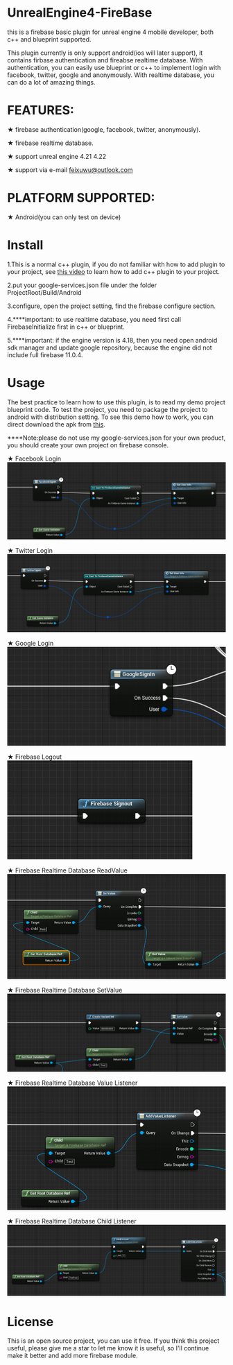 # UnrealEngine4-FireBase
this is a firebase basic plugin for unreal engine 4 mobile developer, both c++ and blueprint supported.

This plugin currently is only support android(ios will later support), it contains firbase authentication and fireabse realtime database.
With authentication, you can easily use blueprint or c++ to implement login with facebook, twitter, google and anonymously.
With realtime database, you can do a lot of amazing things.


# FEATURES: 

★  firebase authentication(google, facebook, twitter, anonymously).

★  firebase realtime database.

★  support unreal engine 4.21 4.22

★  support via e-mail feixuwu@outlook.com


# PLATFORM SUPPORTED:
★ Android(you can only test on device)



# Install

1.This is a normal c++ plugin, if you do not familiar with how to add plugin to your project,
see [this video](https://youtu.be/DRtkq0ewTz4) to learn how to add c++ plugin to your project.

2.put your google-services.json file under the folder ProjectRoot/Build/Android

3.configure, open the project setting, find the firebase configure section.

4.****important:  to use realtime database, you need first call FirebaseInitialize first in c++ or blueprint.

5.****important: if the engine version is 4.18, then you need open android sdk manager and update google repository,
because the engine did not include full firebase 11.0.4.


# Usage
  The best practice to learn how to use this plugin, is to read my demo project blueprint code. To test the project, you need to 
  package the project to android with distribution setting.
  To see this demo how to work, you can direct download the apk from [this](https://www.dropbox.com/s/tsv5ajjgymzcl5n/UEFireBase-Android-Shipping-armv7-es2.apk?dl=0).
  
  ****Note:please do not use my google-services.json for your own product, you should create your own project on firebase console.
  
  
★ Facebook Login
	![ScreenShot](docs/firebasefacebooklogin.PNG)
	
★ Twitter Login
	![ScreenShot](docs/firebasetwitter.PNG)
  
★ Google Login  
	![ScreenShot](docs/firebasegooglelogin.PNG)
	
★ Firebase Logout
	![ScreenShot](docs/firebaselogout.PNG)
  
★ Firebase Realtime Database ReadValue
	![ScreenShot](docs/firebasereadvalue.PNG)
	
★ Firebase Realtime Database SetValue
	![ScreenShot](docs/firebasesetvalue.PNG)
		
★ Firebase Realtime Database Value Listener
	![ScreenShot](docs/firebasevaluelistener.PNG)

★ Firebase Realtime Database Child Listener
	![ScreenShot](docs/firebasechildlistener.PNG)

  
# License
 This is an open source project, you can use it free. If you think this project useful, please give me a star to let me know 
it is useful, so I'll continue make it better and add more firebase module.
